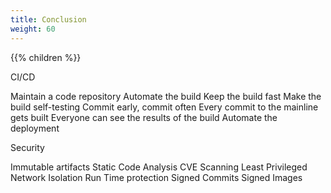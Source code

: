 ```yaml
---
title: Conclusion
weight: 60
---
```


{{% children  %}}

CI/CD

Maintain a code repository
Automate the build
Keep the build fast
Make the build self-testing
Commit early, commit often
Every commit to the mainline gets built
Everyone can see the results of the build
Automate the deployment

Security

Immutable artifacts
Static Code Analysis
CVE Scanning
Least Privileged
Network Isolation
Run Time protection
Signed Commits
Signed Images
